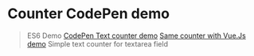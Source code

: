 # Counter CodePen demo
>ES6 Demo [CodePen Text counter demo](https://codepen.io/ElenRoze/pen/jBJJvB)
>[Same counter with Vue.Js demo](https://codepen.io/ElenRoze/pen/KxMNvr)
> Simple text counter for textarea field
